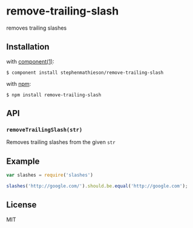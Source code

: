 
# remove-trailing-slash

removes trailing slashes

## Installation

with [component(1)](http://component.io):

    $ component install stephenmathieson/remove-trailing-slash

with [npm](https://npmjs.org/):

    $ npm install remove-trailing-slash

## API

### `removeTrailingSlash(str)`

Removes trailing slashes from the given `str`

## Example

```js
var slashes = require('slashes')

slashes('http://google.com/').should.be.equal('http://google.com');
```

## License

MIT
